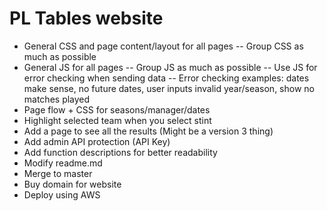 # PL Tables website
- General CSS and page content/layout for all pages
  -- Group CSS as much as possible
- General JS for all pages
  -- Group JS as much as possible
  -- Use JS for error checking when sending data
  -- Error checking examples: dates make sense, no future dates, user inputs invalid year/season, show no matches played
- Page flow + CSS for seasons/manager/dates
- Highlight selected team when you select stint
- Add a page to see all the results (Might be a version 3 thing)
- Add admin API protection (API Key)
- Add function descriptions for better readability
- Modify readme.md
- Merge to master
- Buy domain for website
- Deploy using AWS
